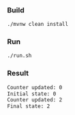 ### Build 

```bash
./mvnw clean install 
```

### Run

```bash
./run.sh
```

### Result

```bash
Counter updated: 0
Initial state: 0
Counter updated: 2
Final state: 2
```